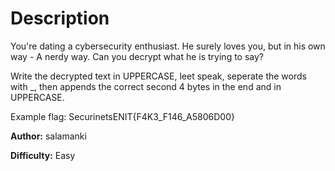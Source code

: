 # Description
You're dating a cybersecurity enthusiast. He surely loves you, but in his own way - A nerdy way. 
Can you decrypt what he is trying to say?

Write the decrypted text in UPPERCASE, leet speak, seperate the words with _, then appends the correct second 4 bytes in the end and in UPPERCASE.

Example flag: SecurinetsENIT{F4K3_F146_A5806D00}

**Author:** salamanki

**Difficulty:** Easy
